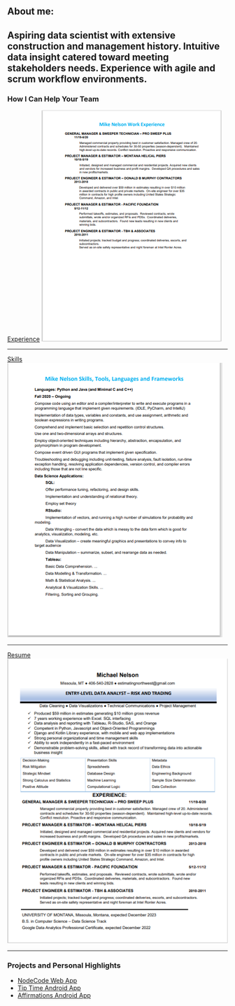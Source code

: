 ## About me:
Aspiring data scientist with extensive construction and management history.  Intuitive data insight catered toward meeting stakeholders needs.  Experience with agile and scrum workflow environments.
---

### How I Can Help Your Team

[Experience](https://github.com/JustOneByteAtATime/justonebyteatatime.github.io/blob/master/pdf/experience_list.pdf)
<img src="images/experience_thumbnail.png?raw=true"/>

---
[Skills](https://github.com/JustOneByteAtATime/justonebyteatatime.github.io/blob/master/pdf/skills_list.pdf)
<img src="images/skills_thumbnail.png?raw=true"/>

---
[Resume](https://github.com/JustOneByteAtATime/justonebyteatatime.github.io/blob/master/pdf/resume.pdf)
<img src="images/resume_thumbnail.png?raw=true"/>

---

### Projects and Personal Highlights

- [NodeCode Web App](http://example.com/)
- [Tip Time Android App](http://example.com/)
- [Affirmations Android App](http://example.com/)
